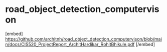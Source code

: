 # road_object_detection_computervison

[embed] https://github.com/architnh/road_object_detection_computervison/blob/main/docs/CIS520_ProjectReport_ArchitHardikar_RohitBhikule.pdf [/embed]
